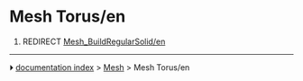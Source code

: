 # Mesh Torus/en
1.  REDIRECT [Mesh_BuildRegularSolid/en](Mesh_BuildRegularSolid/en.md)



---
⏵ [documentation index](../README.md) > [Mesh](Mesh_Workbench.md) > Mesh Torus/en
